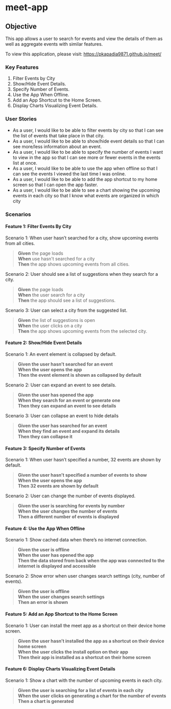 # meet-app

## Objective

This app allows a user to search for events and view the details of them as well as aggregate events with similar features.

To view this application, please visit: https://pkapadia9871.github.io/meet/

### Key Features

1. Filter Events by City
2. Show/Hide Event Details.
3. Specify Number of Events.
4. Use the App When Offline.
5. Add an App Shortcut to the Home Screen.
6. Display Charts Visualizing Event Details.

### User Stories

- As a user, I would like to be able to filter events by city so that I can see the list of events that take place in that city.
- As a user, I would like to be able to show/hide event details so that I can see more/less
  information about an event.
- As a user, I would like to be able to specify the number of events I want to view in the app so that I can see more or fewer events in the events list at once.
- As a user, I would like to be able to use the app when offline so that I can see the events I viewed the last time I was online.
- As a user, I would like to be able to add the app shortcut to my home screen so that I can open the app faster.
- As a user, I would like to be able to see a chart showing the upcoming events in each city so that I know what events are organized in which city

### Scenarios

#### Feature 1: Filter Events By City

Scenario 1: When user hasn’t searched for a city, show upcoming events from all cities.

> **Given** the page loads  
> **When** use hasn't searched for a city  
> **Then** the app shows upcoming events from all cities.

Scenario 2: User should see a list of suggestions when they search for a city.

> **Given** the page loads  
> **When** the user search for a city  
> **Then** the app should see a list of suggestions.

Scenario 3: User can select a city from the suggested list.

> **Given** the list of suggestions is open  
> **When** the user clicks on a city  
> **Then** the app shows upcoming events from the selected city.

#### Feature 2: Show/Hide Event Details

Scenario 1: An event element is collapsed by default.

> **Given the user hasn’t searched for an event**  
> **When the user opens the app**  
> **Then the event element is shown as collapsed by default**

Scenario 2: User can expand an event to see details.

> **Given the user has opened the app**  
> **When they search for an event or generate one**  
> **Then they can expand an event to see details**

Scenario 3: User can collapse an event to hide details

> **Given the user has searched for an event**  
> **When they find an event and expand its details**  
> **Then they can collapse it**

#### Feature 3: Specify Number of Events

Scenario 1: When user hasn’t specified a number, 32 events are shown by default.

> **Given the user hasn’t specified a number of events to show**  
> **When the user opens the app**  
> **Then 32 events are shown by default**

Scenario 2: User can change the number of events displayed.

> **Given the user is searching for events by number**  
> **When  the user changes the number of events**  
> **Then a different number of events is displayed**

#### Feature 4: Use the App When Offline

Scenario 1: Show cached data when there’s no internet connection.

> **Given the user is offline**  
> **When the user has opened the app**  
> **Then the data stored from back when the app was connected to the internet is displayed and accessible**

Scenario 2: Show error when user changes search settings (city, number of events).

> **Given the user is offline**  
> **When the user changes search settings**  
> **Then an error is shown**

#### Feature 5: Add an App Shortcut to the Home Screen

Scenario 1: User can install the meet app as a shortcut on their device home screen.

> **Given the user hasn’t installed the app as a shortcut on their device home screen**  
> **When the user clicks the install option on their app**  
> **Then their app is installed as a shortcut on their home screen**

#### Feature 6: Display Charts Visualizing Event Details

Scenario 1: Show a chart with the number of upcoming events in each city.

> **Given the user is searching for a list of events in each city**  
> **When the user clicks on generating a chart for the number of events**  
> **Then a chart is generated**
